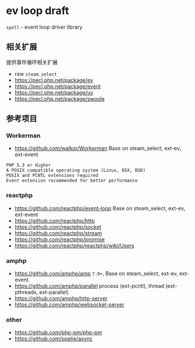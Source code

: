 # ev loop draft

`spoll` - event loop driver library

## 相关扩展

提供事件循环相关扩展

- raw `steam_select`
- https://pecl.php.net/package/ev
- https://pecl.php.net/package/event
- https://pecl.php.net/package/uv
- https://pecl.php.net/package/swoole

## 参考项目

### Workerman

- https://github.com/walkor/Workerman Base on steam_select, ext-ev, ext-event

```text
PHP 5.3 or Higher
A POSIX compatible operating system (Linux, OSX, BSD)
POSIX and PCNTL extensions required
Event extension recommended for better performance
```

### reactphp

- https://github.com/reactphp/event-loop Base on steam_select, ext-ev, ext-event
- https://github.com/reactphp/http
- https://github.com/reactphp/socket
- https://github.com/reactphp/stream
- https://github.com/reactphp/promise
- https://github.com/reactphp/reactphp/wiki/Users

### amphp

- https://github.com/amphp/amp `7.0+`, Base on steam_select, ext-ev, ext-event.
- https://github.com/amphp/parallel process (ext-pcntl), thread (ext-pthreads, ext-parallel)
- https://github.com/amphp/http-server
- https://github.com/amphp/websocket-server

### other

- https://github.com/php-pm/php-pm
- https://github.com/spatie/async

